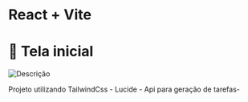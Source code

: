 # React + Vite

# 📱 Tela inicial
![Descrição](images/TaskPage.jpg)

Projeto utilizando TailwindCss - Lucide - Api para geração de tarefas-

